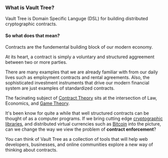 ### What is Vault Tree?

Vault Tree is Domain Specific Languge (DSL) for building distributed
cryptographic contracts.

#### So what does that mean?

Contracts are the fundemental building block of our modern economy.

At its heart, a contract is simply a voluntary and structured aggreement between two or more parties.

There are many examples that we are already familiar with from our daily lives such as employment contracts and rental
agreements. Also, the sophisticated investment instruments that drive our modern financial system are just examples of standardized contracts.

The facinating subject of [Contract Theory](http://en.wikipedia.org/wiki/Contract_theory) sits at the intersection of Law, Economics, and [Game Theory](http://en.wikipedia.org/wiki/Game_theory).

It's been know for quite a while that well structured contracts can be thought
of as a computer programs. If we bring cutting edge [cryptographic libraries],
and distributed virtual currencies such as [Bitcoin] into the picture, can we
change the way we view the problem of **contract enforcement**?

You can think of Vault Tree as a collection of tools that will help web developers,
businesses, and online communities explore a new way of thinking about contracts.

[cryptographic libraries]: http://en.wikipedia.org/wiki/Cryptography 
[Bitcoin]: http://bitcoin.org/en/ 
